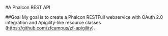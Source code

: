 #A Phalcon REST API

##Goal
My goal is to create a Phalcon RESTFull webservice with OAuth 2.0 integration and Apigility-like resource classes (<https://github.com/zfcampus/zf-apigility>).

